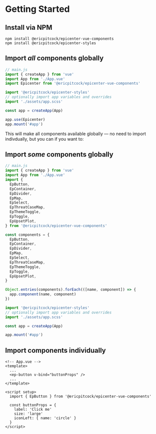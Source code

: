 # Getting Started

## Install via NPM

```shell
npm install @ericpitcock/epicenter-vue-components
npm install @ericpitcock/epicenter-styles
```

## Import _all_ components globally

```js
// main.js
import { createApp } from 'vue'
import App from './App.vue'
import Epicenter from '@ericpitcock/epicenter-vue-components'

import '@ericpitcock/epicenter-styles'
// optionally import app variables and overrides
import './assets/app.scss'

const app = createApp(App)

app.use(Epicenter)
app.mount('#app')
```
This will make all components available globally — no need to import indivdually, but you can if you want to:

## Import _some_ components globally

```js
// main.js
import { createApp } from 'vue'
import App from './App.vue'
import {
  EpButton,
  EpContainer,
  EpDivider,
  EpMap,
  EpSelect,
  EpThreatCaseMap,
  EpThemeToggle,
  EpToggle,
  EpUpsetPlot,
} from '@ericpitcock/epicenter-vue-components'

const components = {
  EpButton,
  EpContainer,
  EpDivider,
  EpMap,
  EpSelect,
  EpThreatCaseMap,
  EpThemeToggle,
  EpToggle,
  EpUpsetPlot,
}

Object.entries(components).forEach(([name, component]) => {
  app.component(name, component)
})

import '@ericpitcock/epicenter-styles'
// optionally import app variables and overrides
import './assets/app.scss'

const app = createApp(App)

app.mount('#app')
```

## Import components individually

```vue
<!-- App.vue -->
<template>
  ...
  <ep-button v-bind="buttonProps" />
  ...
</template>

<script setup>
  import { EpButton } from '@ericpitcock/epicenter-vue-components'

  const buttonProps = {
    label: 'Click me'
    size: 'large'
    iconLeft: { name: 'circle' }
  }
</script>
```
